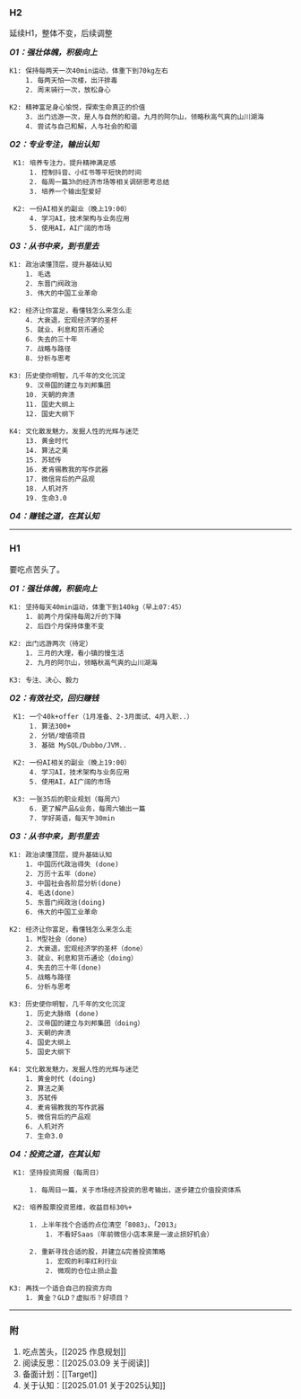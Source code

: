 
### H2

延续H1，整体不变，后续调整

***O1：强壮体魄，积极向上*** 

	K1: 保持每两天一次40min运动，体重下到70kg左右
		1. 每两天怕一次楼，出汗排毒
		2. 周末骑行一次，放松身心
	
	K2: 精神富足身心愉悦，探索生命真正的价值
		3. 出门远游一次，是人与自然的和谐。九月的阿尔山，领略秋高气爽的山川湖海
		4. 尝试与自己和解，人与社会的和谐

***O2：专业专注，输出认知***  

	 K1: 培养专注力，提升精神满足感
		 1. 控制抖音、小红书等平短快的时间
		 2. 每周一篇3h的经济市场等相关调研思考总结
		 3. 培养一个输出型爱好
	 
	 K2: 一份AI相关的副业（晚上19:00）
		 4. 学习AI，技术架构与业务应用
		 5. 使用AI，AI广阔的市场

***O3：从书中来，到书里去***

	K1: 政治读懂顶层，提升基础认知
		1. 毛选
		2. 东晋门阀政治
		3. 伟大的中国工业革命
	
    K2: 经济让你富足，看懂钱怎么来怎么走
	    4. 大衰退，宏观经济学的圣杯
	    5. 就业、利息和货币通论
	    6. 失去的三十年
	    7. 战略与路径
	    8. 分析与思考
	
    K3: 历史使你明智，几千年的文化沉淀
		9. 汉帝国的建立与刘邦集团
		10. 天朝的奔溃
		11. 国史大纲上
		12. 国史大纲下
	
    K4: 文化散发魅力，发掘人性的光辉与迷茫
	    13. 黄金时代
	    14. 算法之美
	    15. 苏轼传
	    16. 麦肯锡教我的写作武器
	    17. 微信背后的产品观
	    18. 人机对齐
	    19. 生命3.0

***O4：赚钱之道，在其认知***



---


### H1

要吃点苦头了。

***O1：强壮体魄，积极向上*** 

	K1: 坚持每天40min运动，体重下到140kg（早上07:45）
		1. 前两个月保持每周2斤的下降
		2. 后四个月保持体重不变
	
	K2: 出门远游两次（待定）
		1. 三月的大理，看小镇的慢生活
		2. 九月的阿尔山，领略秋高气爽的山川湖海
		
	K3: 专注、决心、毅力


***O2：有效社交，回归赚钱***  

	 K1: 一个40k+offer（1月准备、2-3月面试、4月入职..）
		 1. 算法300+
		 2. 分销/增值项目
		 3. 基础 MySQL/Dubbo/JVM..
	 
	 K2: 一份AI相关的副业（晚上19:00）
		 4. 学习AI，技术架构与业务应用
		 5. 使用AI，AI广阔的市场
	 
	 K3: 一张35后的职业规划（每周六）
		 6. 更了解产品&业务，每周六输出一篇
		 7. 学好英语，每天午30min


***O3：从书中来，到书里去***

	K1: 政治读懂顶层，提升基础认知
		1. 中国历代政治得失 (done)
		2. 万历十五年（done）
		3. 中国社会各阶层分析(done)
		4. 毛选(done)
		5. 东晋门阀政治(doing)
		6. 伟大的中国工业革命
	
    K2: 经济让你富足，看懂钱怎么来怎么走
	    1. M型社会（done）
	    2. 大衰退，宏观经济学的圣杯（done）
	    3. 就业、利息和货币通论（doing）
	    4. 失去的三十年(done)
	    5. 战略与路径
	    6. 分析与思考
	
    K3: 历史使你明智，几千年的文化沉淀
		1. 历史大脉络 (done)
		2. 汉帝国的建立与刘邦集团（doing）
		3. 天朝的奔溃
		4. 国史大纲上
		5. 国史大纲下
	
    K4: 文化散发魅力，发掘人性的光辉与迷茫
	    1. 黄金时代 (doing)
	    2. 算法之美
	    3. 苏轼传
	    4. 麦肯锡教我的写作武器
	    5. 微信背后的产品观
	    6. 人机对齐
	    7. 生命3.0


***O4：投资之道，在其认知***

	 K1: 坚持投资周报（每周日）
	 
		 1. 每周日一篇，关于市场经济投资的思考输出，逐步建立价值投资体系 
	 
	 K2: 培养股票投资思维，收益目标30%+
	 
		 1. 上半年找个合适的点位清空「8083」、「2013」
			 1. 不看好Saas（年前微信小店本来是一波止损好机会）
		
		 2. 重新寻找合适的股，并建立&完善投资策略
			 1. 宏观的利率红利行业 
			 2. 微观的仓位止损止盈
		
	K3: 再找一个适合自己的投资方向
		1. 黄金？GLD？虚拟币？好项目？


----
### 附

1. 吃点苦头，[[2025 作息规划]]
2. 阅读反思：[[2025.03.09 关于阅读]]
3. 备面计划：[[Target]]
4. 关于认知：[[2025.01.01 关于2025认知]]
